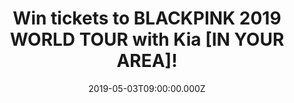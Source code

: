 ---
campaign-uuid: "c-e4ac0c52-73cd-423e-af52-afb25ffb8d4e"
type: "Preview"
category: "Tickets"
date: "2019-05-03T09:00:00.000Z"
end-date: "2019-05-17T23:59:00.000Z"
disable-form: false
is_promoted: true
has_entry_page: true
title: "Win tickets to BLACKPINK 2019 WORLD TOUR with Kia [IN YOUR AREA]!"
competition-description: "<p>K-pop superstars BLACKPINK will finally be in the UK’\
  s area for the very first time this May, as their BLACKPINK 2019 WORLD TOUR with\
  \ Kia [IN YOUR AREA] arrives on these shores. After making waves in the US with\
  \ a historic Coachella appearance, Jennie, Jisoo, Rosé and Lisa will bring their\
  \ fierce pop songs and powerful choreography to London’s The SSE Arena Wembley on\
  \ May 22.</p>\n<p>NME and Kia Motors UK are giving 10 lucky fans the chance to witness\
  \ the trailblazing Korean girl-group up close: five winners will receive two standing\
  \ ‘golden circle zone’ tickets each, which include the option to attend soundcheck\
  \ before the concert and a ‘send-off’ after the concert. Another five winners, meanwhile,\
  \ will win two standing ‘golden circle zone’ tickets each, which also come with\
  \ the option of attending soundcheck. </p>\n<p>Want to come along with us? Click\
  \ below for a chance to win!</p>\n"
hero-header: "Win tickets to BLACKPINK 2019 WORLD TOUR with Kia [IN YOUR AREA]!"
terms-confirmation: "kia-terms-and-conditions-nmeaaa.pdf"
banner-img: "https://assets.expresslyapp.com/asset-d8041b5b-10b1-4594-a470-b3ad55cdddbc.jpg"
logo-left-href: "aaa.nme.com"
logo-left-image: "https://assets.expresslyapp.com/asset-fbf88d4f-4314-43b0-bda1-e5ef736f74df.jpg"
logo-left-title: "NME AAA"
bg-image-hero: "https://assets.expresslyapp.com/asset-ae2fe22b-7e97-47ac-ad1a-976daf100ea2.jpg"
bg-image-first: "https://assets.expresslyapp.com/asset-8aecbf5f-42c9-4a50-a967-7d3e7eb2097d.jpg"
bg-image-second: "https://assets.expresslyapp.com/asset-2c1af3df-63aa-44f7-a335-23939d2aa237.jpg"
bg-image-third: "https://assets.expresslyapp.com/asset-f4d20ef7-2c90-45b8-b389-0b10d0ee6d5a.jpg"
section1-content: "<p>K-pop superstars BLACKPINK will finally be in the UK’s area\
  \ for the very first time this May, as their BLACKPINK 2019 WORLD TOUR with Kia\
  \ [IN YOUR AREA] arrives on these shores.</p>\n<p>After making waves in the US with\
  \ a historic Coachella appearance, Jennie, Jisoo, Rosé and Lisa will bring their\
  \ fierce pop songs and powerful choreography to London’s The SSE Arena Wembley on\
  \ May 22.</p>\n"
section2-content: "<p>Want to find out why stars like Halsey, Ariana Grande, and Drake\
  \ have declared their love for the girl group? Here’s your chance - NME and Kia\
  \ Motors UK are giving 10 lucky fans the chance to witness the trailblazing Korean\
  \ girl-group up close.</p>\n<p>Five winners will receive two standing ‘golden circle\
  \ zone’ tickets each, which include the option to attend soundcheck before the concert\
  \ and a ‘send-off’ after the concert. Another five winners, meanwhile, will win\
  \ two standing ‘golden circle zone’ tickets each, which also come with the option\
  \ of attending soundcheck.</p>\n"
section3-content: "<p>To be in the running to catch BLACKPINK’s first ever London\
  \ show, fill in the form below.</p>\n<p>Good luck!</p>\n"
entry-title: "Win tickets to BLACKPINK 2019 WORLD TOUR with Kia [IN YOUR AREA]!"
entry-content: "<p>Enter the draw to wintickets to BLACKPINK 2019 WORLD TOUR with\
  \ Kia [IN YOUR AREA]! by completing the form below before 23:59 on the 17th of May\
  \ 2019.</p>\n"
has-winner: false
prize-description: "Tickets to BLACKPINK 2019 WORLD TOUR with Kia [IN YOUR AREA]!\
  \ \r\n\r\nThere will be two prizes (‘Prize A’, and ‘Prize B’). ‘Prize A’: there\
  \ will be 5 winners who will receive 2x standing tickets, which include the option\
  \ to attend a sound check before the concert, and a ‘send off ‘ at the end of the\
  \ concert. ‘Prize B’: there will be 5 winners who will receive 2x standing tickets,\
  \ which include the option to attend a sound check, before the concert."
prize-restrictions: "The winners are responsible for all expenses and travel and accommodation\
  \ arrangements included in the prize, including any necessary travel documents,\
  \ passports and visas."
special-conditions: "Multiple entries are allowed up to one every day. \r\n\r\nWinners\
  \ will be notified by email on or around the 29th April the notification date. Reasonable\
  \ efforts will be made to contact the winner. If the winner cannot be contacted\
  \ within 24 hours, or if the winners are unable to comply with these Competition\
  \ Terms, the Promoter reserves the right to offer the prize to the next eligible\
  \ entrant drawn at random."
country-restrictions:
- "GB"
---